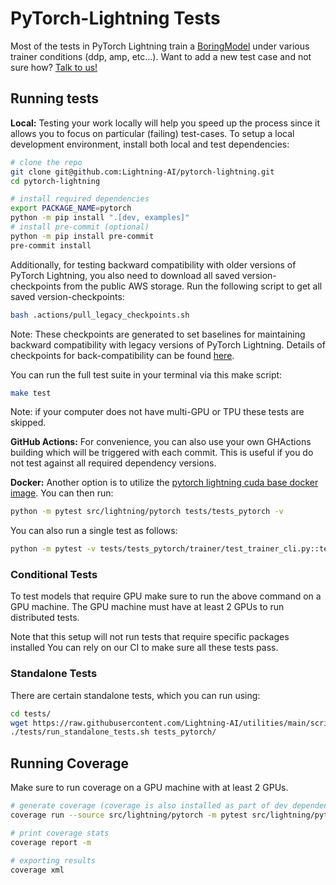 # PyTorch-Lightning Tests

Most of the tests in PyTorch Lightning train a [BoringModel](https://github.com/Lightning-AI/pytorch-lightning/blob/master/src/lightning/pytorch/demos/boring_classes.py) under various trainer conditions (ddp, amp, etc...). Want to add a new test case and not sure how? [Talk to us!](https://www.pytorchlightning.ai/community)

## Running tests

**Local:** Testing your work locally will help you speed up the process since it allows you to focus on particular (failing) test-cases.
To setup a local development environment, install both local and test dependencies:

```bash
# clone the repo
git clone git@github.com:Lightning-AI/pytorch-lightning.git
cd pytorch-lightning

# install required dependencies
export PACKAGE_NAME=pytorch
python -m pip install ".[dev, examples]"
# install pre-commit (optional)
python -m pip install pre-commit
pre-commit install
```

Additionally, for testing backward compatibility with older versions of PyTorch Lightning, you also need to download all saved version-checkpoints from the public AWS storage. Run the following script to get all saved version-checkpoints:

```bash
bash .actions/pull_legacy_checkpoints.sh
```

Note: These checkpoints are generated to set baselines for maintaining backward compatibility with legacy versions of PyTorch Lightning. Details of checkpoints for back-compatibility can be found [here](https://github.com/Lightning-AI/pytorch-lightning/blob/master/tests/legacy/README.md).

You can run the full test suite in your terminal via this make script:

```bash
make test
```

Note: if your computer does not have multi-GPU or TPU these tests are skipped.

**GitHub Actions:** For convenience, you can also use your own GHActions building which will be triggered with each commit.
This is useful if you do not test against all required dependency versions.

**Docker:** Another option is to utilize the [pytorch lightning cuda base docker image](https://hub.docker.com/r/pytorchlightning/pytorch_lightning/tags?name=cuda). You can then run:

```bash
python -m pytest src/lightning/pytorch tests/tests_pytorch -v
```

You can also run a single test as follows:

```bash
python -m pytest -v tests/tests_pytorch/trainer/test_trainer_cli.py::test_default_args
```

### Conditional Tests

To test models that require GPU make sure to run the above command on a GPU machine.
The GPU machine must have at least 2 GPUs to run distributed tests.

Note that this setup will not run tests that require specific packages installed
You can rely on our CI to make sure all these tests pass.

### Standalone Tests

There are certain standalone tests, which you can run using:

```bash
cd tests/
wget https://raw.githubusercontent.com/Lightning-AI/utilities/main/scripts/run_standalone_tests.sh
./tests/run_standalone_tests.sh tests_pytorch/
```

## Running Coverage

Make sure to run coverage on a GPU machine with at least 2 GPUs.

```bash
# generate coverage (coverage is also installed as part of dev dependencies)
coverage run --source src/lightning/pytorch -m pytest src/lightning/pytorch tests/tests_pytorch -v

# print coverage stats
coverage report -m

# exporting results
coverage xml
```
